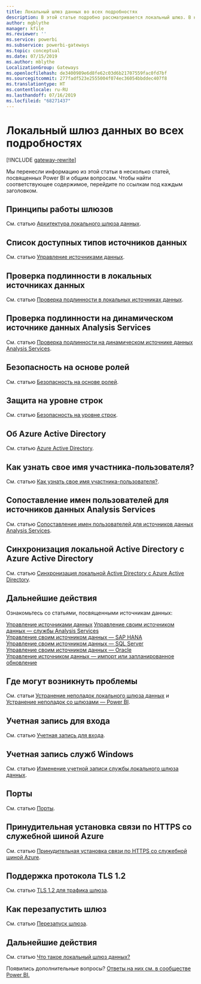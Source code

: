 ```yaml
---
title: Локальный шлюз данных во всех подробностях
description: В этой статье подробно рассматривается локальный шлюз. В ней рассказывается, как служба использует каталог Azure Active Directory и локальный каталог Active Directory при работе с Analysis Services.
author: mgblythe
manager: kfile
ms.reviewer: ''
ms.service: powerbi
ms.subservice: powerbi-gateways
ms.topic: conceptual
ms.date: 07/15/2019
ms.author: mblythe
LocalizationGroup: Gateways
ms.openlocfilehash: de3400989e6d8fe62c03d6b21707559fac0fd7bf
ms.sourcegitcommit: 277fadf523e2555004f074ec36054bbddec407f8
ms.translationtype: HT
ms.contentlocale: ru-RU
ms.lasthandoff: 07/16/2019
ms.locfileid: "68271437"
---
```

# <a name="on-premises-data-gateway-in-depth"></a>Локальный шлюз данных во всех подробностях

[!INCLUDE [gateway-rewrite](includes/gateway-rewrite.md)]

Мы перенесли информацию из этой статьи в несколько статей, посвященных Power BI и общим вопросам. Чтобы найти соответствующее содержимое, перейдите по ссылкам под каждым заголовком.

## <a name="how-the-gateway-works"></a>Принципы работы шлюзов

См. статью [Архитектура локального шлюза данных](/data-integration/gateway/service-gateway-onprem-indepth).

## <a name="list-of-available-data-source-types"></a>Список доступных типов источников данных

См. статью [Управление источниками данных](service-gateway-data-sources.md).

## <a name="authentication-to-on-premises-data-sources"></a>Проверка подлинности в локальных источниках данных

См. статью [Проверка подлинности в локальных источниках данных](/data-integration/gateway/service-gateway-onprem-indepth#authentication-to-on-premises-data-sources).

## <a name="authentication-to-a-live-analysis-services-data-source"></a>Проверка подлинности на динамическом источнике данных Analysis Services

См. статью [Проверка подлинности на динамическом источнике данных Analysis Services](service-gateway-enterprise-manage-ssas.md#authentication-to-a-live-analysis-services-data-source).

## <a name="role-based-security"></a>Безопасность на основе ролей

См. статью [Безопасность на основе ролей](service-gateway-enterprise-manage-ssas.md#role-based-security).

## <a name="row-level-security"></a>Защита на уровне строк

См. статью [Безопасность на уровне строк](service-gateway-enterprise-manage-ssas.md#row-level-security).

## <a name="what-about-azure-active-directory"></a>Об Azure Active Directory

См. статью [Azure Active Directory](/data-integration/gateway/service-gateway-onprem-indepth#azure-active-directory).

## <a name="how-do-i-tell-what-my-upn-is"></a>Как узнать свое имя участника-пользователя?

См. статью [Как узнать свое имя участника-пользователя?](/data-integration/gateway/service-gateway-onprem-indepth#how-do-i-tell-what-my-upn-is).

## <a name="mapping-usernames-for-analysis-services-data-sources"></a>Сопоставление имен пользователей для источников данных Analysis Services

См. статью [Сопоставление имен пользователей для источников данных Analysis Services](service-gateway-enterprise-manage-ssas.md#mapping-usernames-for-analysis-services-data-sources).

## <a name="synchronize-an-on-premises-active-directory-with-azure-active-directory"></a>Синхронизация локальной Active Directory с Azure Active Directory

См. статью [Синхронизация локальной Active Directory с Azure Active Directory](/data-integration/gateway/service-gateway-onprem-indepth#synchronize-an-on-premises-active-directory-with-azure-active-directory).

## <a name="what-to-do-next"></a>Дальнейшие действия

Ознакомьтесь со статьями, посвященными источникам данных:

[Управление источниками данных](service-gateway-data-sources.md)
[Управление своим источником данных — службы Analysis Services](service-gateway-enterprise-manage-ssas.md)  
[Управление своим источником данных — SAP HANA](service-gateway-enterprise-manage-sap.md)  
[Управление своим источником данных — SQL Server](service-gateway-enterprise-manage-sql.md)  
[Управление своим источником данных — Oracle](service-gateway-onprem-manage-oracle.md)  
[Управление источником данных — импорт или запланированное обновление](service-gateway-enterprise-manage-scheduled-refresh.md)  

## <a name="where-things-can-go-wrong"></a>Где могут возникнуть проблемы

См. статьи [Устранение неполадок локального шлюза данных](/data-integration/gateway/service-gateway-tshoot) и [Устранение неполадок со шлюзами — Power BI](service-gateway-onprem-tshoot.md).

## <a name="sign-in-account"></a>Учетная запись для входа

См. статью [Учетная запись для входа](/data-integration/gateway/service-gateway-onprem-indepth#sign-in-account).

## <a name="windows-service-account"></a>Учетная запись служб Windows

См. статью [Изменение учетной записи службы локального шлюза данных](/data-integration/gateway/service-gateway-service-account).

## <a name="ports"></a>Порты

См. статью [Порты](/data-integration/gateway/service-gateway-communication#ports).

## <a name="forcing-https-communication-with-azure-service-bus"></a>Принудительная установка связи по HTTPS со служебной шиной Azure

См. статью [Принудительная установка связи по HTTPS со служебной шиной Azure](/data-integration/gateway/service-gateway-communication#force-https-communication-with-azure-service-bus).

## <a name="support-for-tls-12"></a>Поддержка протокола TLS 1.2

См. статью [TLS 1.2 для трафика шлюза](/data-integration/gateway/service-gateway-communication#tls-12-for-gateway-traffic).

## <a name="how-to-restart-the-gateway"></a>Как перезапустить шлюз

См. статью [Перезапуск шлюза](/data-integration/gateway/service-gateway-restart).

## <a name="next-steps"></a>Дальнейшие действия

См. статью [Что такое локальный шлюз данных?](service-gateway-onprem.md)

Появились дополнительные вопросы? [Ответы на них см. в сообществе Power BI.](http://community.powerbi.com/)